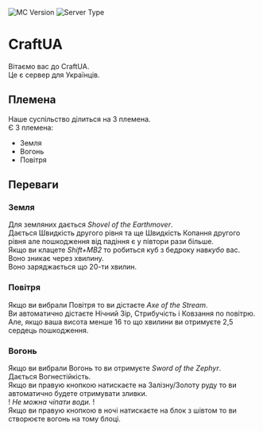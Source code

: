 ![MC Version](https://img.shields.io/badge/mc-1.7.10-blue.svg?style=flat-square) ![Server Type](https://img.shields.io/badge/server--type-KCouldron-red.svg?style=flat-square)

# CraftUA
Вітаємо вас до CraftUA.  
Це є сервер для Українців.  

## Племена
Наше суспільство ділиться на 3 племена.  
Є 3 племена:
* Земля
* Вогонь
* Повітря

## Переваги
### Земля
Для земляних дається _Shovel of the Earthmover_.  
Дається Швидкість другого рівня та ще Швидкість Копання другого рівня але 
пошкодження від падіння є у півтори рази більше.  
Якщо ви клацете *Shift+MB2* то робиться куб з бедроку нав*кубо* вас.  
Воно зникає через хвилину.  
Воно заряджається що 20-ти хвилин.  

### Повітря
Якщо ви вибрали Повітря то ви дістаєте _Axe of the Stream_.  
Ви автоматично дістаєте Нічний Зір, Стрибучість і Ковзання по повітрю.  
Але, якщо ваша висота менше 16 то що хвилини ви отримуєте 2,5 сердець пошкодження.  

### Вогонь
Якщо ви вибрали Вогонь то ви отримуєте _Sword of the Zephyr_.  
Дається Вогнестійкість.  
Якщо ви правую кнопкою натискаєте на Залізну/Золоту руду то ви автоматично будете отримувати зливки.  
! _Не можна чіпати води._ !  
Якщо ви правую кнопкою в ночі натискаєте на блок з шівтом то ви створюєте вогонь на тому блоці.  
